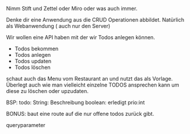 Nimm Stift und Zettel oder Miro oder was auch immer.

Denke dir eine Anwendung aus die CRUD Operationen abbildet.
Natürlich als Webanwendung ( auch nur den Server)

Wir wollen eine API haben mit der wir Todos anlegen können.

- Todos bekommen
- Todos anlegen
- Todos updaten
- Todos löschen

schaut auch das Menu vom Restaurant an und nutzt das als Vorlage.
Überlegt auch wie man vielleicht einzelne TODOS ansprechen kann um diese zu löschen oder upzudaten.

BSP:
todo:
String: Beschreibung
boolean: erledigt
prio:int

BONUS:
baut eine route auf die nur offene todos zurück gibt.

queryparameter